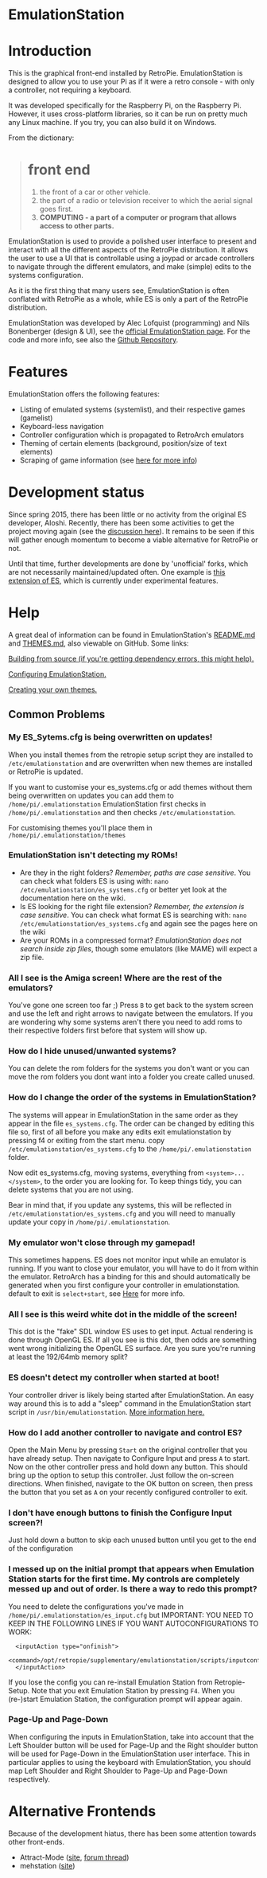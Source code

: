 # EmulationStation
# Introduction

This is the graphical front-end installed by RetroPie. EmulationStation is designed to allow you to use your Pi as if it were a retro console - with only a controller, not requiring a keyboard. 

It was developed specifically for the Raspberry Pi, on the Raspberry Pi. However, it uses cross-platform libraries, so it can be run on pretty much any Linux machine. If you try, you can also build it on Windows.

From the dictionary:
> # front end
>1. the front of a car or other vehicle.
>2. the part of a radio or television receiver to which the aerial signal goes first.
>3. **COMPUTING - a part of a computer or program that allows access to other parts.**

EmulationStation is used to provide a polished user interface to present and interact with all the different aspects of the RetroPie distribution. It allows the user to use a UI that is controllable using a joypad or arcade controllers to navigate through the different emulators, and make (simple) edits to the systems configuration.

As it is the first thing that many users see, EmulationStation is often conflated with RetroPie as a whole, while ES is only a part of the RetroPie distribution.

EmulationStation was developed by Alec Lofquist (programming) and Nils Bonenberger (design & UI), see the [official EmulationStation page](http://www.emulationstation.org/). For the code and more info, see also the [Github Repository](https://github.com/Aloshi/EmulationStation).

# Features
EmulationStation offers the following features:
* Listing of emulated systems (systemlist), and their respective games (gamelist)
* Keyboard-less navigation
* Controller configuration which is propagated to RetroArch emulators
* Theming of certain elements (background, position/size of text elements)
* Scraping of game information (see [here for more info](https://github.com/retropie/retropie-setup/wiki/scraper))

# Development status
Since spring 2015, there has been little or no activity from the original ES developer, Aloshi. Recently, there has been some activities to get the project moving again (see the [discussion here](https://github.com/Aloshi/EmulationStation/issues/563#issuecomment-198787794)). It remains to be seen if this will gather enough momentum to become a viable alternative for RetroPie or not.

Until that time, further developments are done by 'unofficial' forks, which are not necessarily maintained/updated often. One example is [this extension of ES](https://github.com/retropie/retropie-setup/wiki/Child-friendly-EmulationStation), which is currently under experimental features.

# Help
A great deal of information can be found in EmulationStation's [README.md](https://github.com/Aloshi/EmulationStation/blob/master/README.md) and [THEMES.md](https://github.com/Aloshi/EmulationStation/blob/master/THEMES.md), also viewable on GitHub. Some links:

[Building from source (if you're getting dependency errors, this might help).](https://github.com/Aloshi/EmulationStation#building)

[Configuring EmulationStation.](https://github.com/Aloshi/EmulationStation#configuring)

[Creating your own themes.](https://github.com/Aloshi/EmulationStation/blob/master/THEMES.md#themes)

## Common Problems


### My ES_Sytems.cfg is being overwritten on updates!

When you install themes from the retropie setup script they are installed to `/etc/emulationstation` and are overwritten when new themes are installed or RetroPie is updated.

If you want to customise your es_systems.cfg or add themes without them being overwritten on updates you can add them to `/home/pi/.emulationstation` EmulationStation first checks in `/home/pi/.emulationstation` and then checks `/etc/emulationstation`.

For customising themes you'll place them in `/home/pi/.emulationstation/themes` 


### EmulationStation isn't detecting my ROMs!

* Are they in the right folders? *Remember, paths are case sensitive*. You can check what folders ES is using with: `nano /etc/emulationstation/es_systems.cfg` or better yet look at the documentation here on the wiki.
* Is ES looking for the right file extension? *Remember, the extension is case sensitive*. You can check what format ES is searching with: `nano /etc/emulationstation/es_systems.cfg` and again see the pages here on the wiki
* Are your ROMs in a compressed format? *EmulationStation does not search inside zip files*, though some emulators (like MAME) will expect a zip file.


### All I see is the Amiga screen! Where are the rest of the emulators?

You've gone one screen too far ;) Press `B` to get back to the system screen and use the left and right arrows to navigate between the emulators. If you are wondering why some systems aren't there you need to add roms to their respective folders first before that system will show up.

### How do I hide unused/unwanted systems?

You can delete the rom folders for the systems you don't want or you can move the rom folders you dont want into a folder you create called unused.

### How do I change the order of the systems in EmulationStation?

The systems will appear in EmulationStation in the same order as they appear in the file `es_systems.cfg`. The order can be changed by editing this file so, first of all before you make any edits exit emulationstation by pressing f4 or exiting from the start menu. copy `/etc/emulationstation/es_systems.cfg` to the `/home/pi/.emulationstation` folder.

Now edit es_systems.cfg, moving systems, everything from `<system>...</system>`, to the order you are looking for. To keep things tidy, you can delete systems that you are not using.

Bear in mind that, if you update any systems, this will be reflected in `/etc/emulationstation/es_systems.cfg` and you will need to manually update your copy in `/home/pi/.emulationstation`.

### My emulator won't close through my gamepad!

This sometimes happens. ES does not monitor input while an emulator is running. If you want to close your emulator, you will have to do it from within the emulator. RetroArch has a binding for this and should automatically be generated when you first configure your controller in emulationstation. default to exit is `select+start`, see [Here](https://github.com/retropie/retropie-setup/wiki/RetroArch-Configuration) for more info.

### All I see is this weird white dot in the middle of the screen!

This dot is the "fake" SDL window ES uses to get input. Actual rendering is done through OpenGL ES. If all you see is this dot, then odds are something went wrong initializing the OpenGL ES surface. Are you sure you're running at least the 192/64mb memory split?

### ES doesn't detect my controller when started at boot!

Your controller driver is likely being started after EmulationStation. An easy way around this is to add a "sleep" command in the EmulationStation start script in `/usr/bin/emulationstation`.  [More information here.](http://www.reddit.com/r/raspberry_pi/comments/16w9qn/emulationstation_and_a_logitech_dual_action/c816dz1)

### How do I add another controller to navigate and control ES?

Open the Main Menu by pressing ```Start``` on the original controller that you have already setup. Then navigate to Configure Input and press ```A``` to start. Now on the other controller press and hold down any button. This should bring up the option to setup this controller. Just follow the on-screen directions. When finished, navigate to the OK button on screen, then press the button that you set as ```A``` on your recently configured controller to exit.

### I don't have enough buttons to finish the Configure Input screen?!

Just hold down a button to skip each unused button until you get to the end of the configuration

### I messed up on the initial prompt that appears when Emulation Station starts for the first time. My controls are completely messed up and out of order. Is there a way to redo this prompt?

You need to delete the configurations you've made in `/home/pi/.emulationstation/es_input.cfg` but IMPORTANT: YOU NEED TO KEEP IN THE FOLLOWING LINES IF YOU WANT AUTOCONFIGURATIONS TO WORK:

```
  <inputAction type="onfinish">
    <command>/opt/retropie/supplementary/emulationstation/scripts/inputconfiguration.sh</command>
  </inputAction>
```

If you lose the config you can re-install Emulation Station from Retropie-Setup. Note that you exit Emulation Station by pressing ```F4```. When you (re-)start Emulation Station, the configuration prompt will appear again.

### Page-Up and Page-Down
When configuring the inputs in EmulationStation, take into account that the Left Shoulder button will be used for Page-Up and the Right shoulder button will be used for Page-Down in the EmulationStation user interface. This in particular applies to using the keyboard with EmulationStation, you should map Left Shoulder and Right Shoulder to Page-Up and Page-Down respectively.

# Alternative Frontends
Because of the development hiatus, there has been some attention towards other front-ends.
* Attract-Mode ([site](http://attractmode.org/), [forum thread](https://retropie.org.uk/forum/topic/93/attract-mode-with-retropie-alternative-to-emulationstation))
* mehstation ([site](https://remy.io/mehstation))
